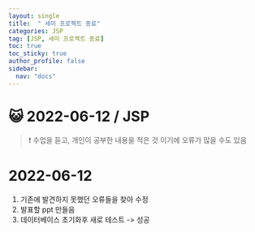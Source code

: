 ```yaml
---
layout: single
title:  " 세미 프로젝트 종료"
categories: JSP
tag: [JSP, 세미 프로젝트 종료]
toc: true
toc_sticky: true
author_profile: false
sidebar:
  nav: "docs"
---
```




# 😺 2022-06-12 / JSP

<!--Quote-->
> ❗ 수업을 듣고, 개인이 공부한 내용을 적은 것 이기에 오류가 많을 수도 있음


# 2022-06-12

1. 기존에 발견하지 못했던 오류들을 찾아 수정
2. 발표할 ppt 만들음
3. 데이터베이스 초기화후 새로 테스트 -> 성공

